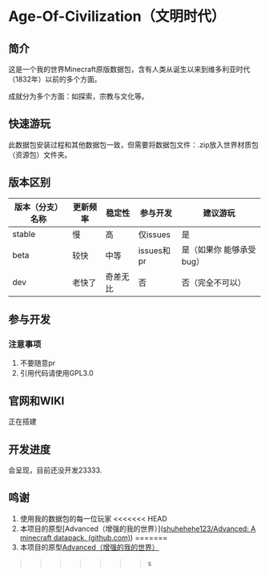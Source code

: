 # Age-Of-Civilization（文明时代）

## 简介

这是一个我的世界Minecraft原版数据包，含有人类从诞生以来到维多利亚时代（1832年）以前的多个方面。

成就分为多个方面：如探索，宗教与文化等。

## 快速游玩

此数据包安装过程和其他数据包一致，但需要将数据包文件：.zip放入世界材质包（资源包）文件夹。

## 版本区别

| 版本（分支）名称 | 更新频率 | 稳定性   | 参与开发   | 建议游玩                 |
| ---------------- | -------- | -------- | ---------- | ------------------------ |
| stable           | 慢       | 高       | 仅issues   | 是                       |
| beta             | 较快     | 中等     | issues和pr | 是（如果你 能够承受bug） |
| dev              | 老快了   | 奇差无比 | 否         | 否（完全不可以）         |

## 参与开发

### 注意事项

1. 不要随意pr
2. 引用代码请使用GPL3.0

## 官网和WIKI

正在搭建

## 开发进度

会呈现，目前还没开发23333.



## 鸣谢

1. 使用我的数据包的每一位玩家
<<<<<<< HEAD
2. 本项目的原型[Advanced（增强的我的世界）]([shuhehehe123/Advanced: A minecraft datapack. (github.com)](https://github.com/shuhehehe123/Advanced))
=======
2. 本项目的原型[Advanced（增强的我的世界）](https://github.com/shuhehehe123/Advanced)
>>>>>>> s
